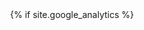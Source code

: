 <div align="center" class="site-footer site-footer-credits">
  {% if site.google_analytics %}
    <script type="text/javascript">
      (function(i,s,o,g,r,a,m){i['GoogleAnalyticsObject']=r;i[r]=i[r]||function(){
      (i[r].q=i[r].q||[]).push(arguments)},i[r].l=1*new Date();a=s.createElement(o),
      m=s.getElementsByTagName(o)[0];a.async=1;a.src=g;m.parentNode.insertBefore(a,m)
      })(window,document,'script','//www.google-analytics.com/analytics.js','ga');

      ga('create', '{{ site.google_analytics }}', 'auto');
      ga('send', 'pageview');
    </script>
  {% endif %}
  <!--<p>Thanks To:</p><br>
  <a href="https://internetdefenseleague.org"><img src="https://internetdefenseleague.org/images/badges/final/shield_badge.png" alt="Member of The Internet Defense League" height="120" width="120"/></a>-->
  <p><strong> Copyright &copy; Felipe A. Moreno ~ Jenazads </strong></p>
</div>

<!--    <div class="page__footer">
      <footer>
        {% include footer.md %}
      </footer>
    </div>-->
